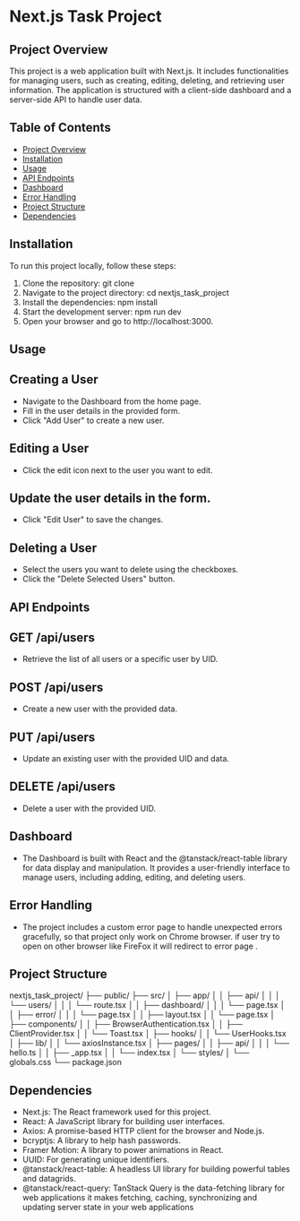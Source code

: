 # Next.js Task Project
## Project Overview
This project is a web application built with Next.js. It includes functionalities for managing users, such as creating, editing, deleting, and retrieving user information. The application is structured with a client-side dashboard and a server-side API to handle user data.
## Table of Contents
- [Project Overview](#project-overview)
- [Installation](#installation)
- [Usage](#usage)
- [API Endpoints](#api-endpoints)
- [Dashboard](#dashboard)
- [Error Handling](#error-handling)
- [Project Structure](#project-structure)
- [Dependencies](#dependencies)
## Installation
To run this project locally, follow these steps:
1. Clone the repository:
   git clone <repository-url>
2. Navigate to the project directory:
   cd nextjs_task_project
3. Install the dependencies:
   npm install
4. Start the development server:
   npm run dev
5. Open your browser and go to http://localhost:3000.
## Usage
   ## Creating a User
   - Navigate to the Dashboard from the home page.
   - Fill in the user details in the provided form.
   - Click "Add User" to create a new user.
   ## Editing a User
   - Click the edit icon next to the user you want to edit.
   ## Update the user details in the form.
   - Click "Edit User" to save the changes.
   ## Deleting a User
   - Select the users you want to delete using the checkboxes.
   - Click the "Delete Selected Users" button.
## API Endpoints
   ## GET /api/users
   - Retrieve the list of all users or a specific user by UID.
   ## POST /api/users
   - Create a new user with the provided data.
   ## PUT /api/users
   - Update an existing user with the provided UID and data.
   ## DELETE /api/users
   - Delete a user with the provided UID.
## Dashboard
- The Dashboard is built with React and the @tanstack/react-table library for data display and manipulation. It provides a user-friendly interface to manage users, including adding, editing, and deleting users.
## Error Handling
- The project includes a custom error page to handle unexpected errors gracefully, so that project only work on Chrome browser. if user try to open on other browser like FireFox it will redirect to error page .
## Project Structure
nextjs_task_project/
├── public/
├── src/
│   ├── app/
│   │   ├── api/
│   │   │   └── users/
│   │   │       └── route.tsx
│   │   ├── dashboard/
│   │   │   └── page.tsx
│   │   ├── error/
│   │   │   └── page.tsx
│   │   ├── layout.tsx
│   │   └── page.tsx
│   ├── components/
│   │   ├── BrowserAuthentication.tsx
│   │   ├── ClientProvider.tsx
│   │   └── Toast.tsx
│   ├── hooks/
│   │   └── UserHooks.tsx
│   ├── lib/
│   │   └── axiosInstance.tsx
│   ├── pages/
│   │   ├── api/
│   │   │   └── hello.ts
│   │   ├── _app.tsx
│   │   └── index.tsx
│   └── styles/
│       └── globals.css
└── package.json
## Dependencies
- Next.js: The React framework used for this project.
- React: A JavaScript library for building user interfaces.
- Axios: A promise-based HTTP client for the browser and Node.js.
- bcryptjs: A library to help hash passwords.
- Framer Motion: A library to power animations in React.
- UUID: For generating unique identifiers.
- @tanstack/react-table: A headless UI library for building powerful   tables and datagrids.
- @tanstack/react-query: TanStack Query is the data-fetching library for web applications  it makes fetching, caching, synchronizing and updating server state in your web applications

